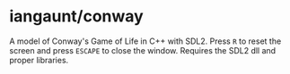 # iangaunt/conway

A model of Conway's Game of Life in C++ with SDL2. Press `R` to reset the screen and press `ESCAPE` to close the window. Requires the SDL2 dll and proper libraries.
